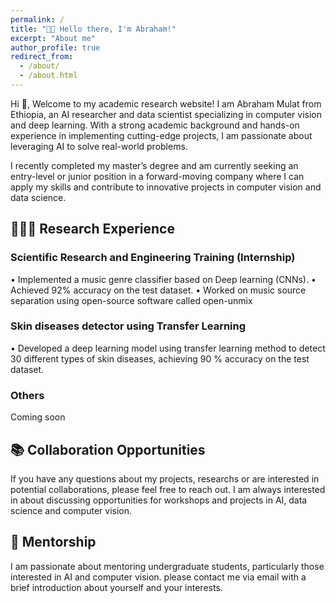 ```yaml
---
permalink: /
title: "👋🏼 Hello there, I'm Abraham!"
excerpt: "About me"
author_profile: true
redirect_from: 
  - /about/
  - /about.html
---
```




<!-- ![Illustration of combining vision and language modalities](/images/image_to_text_vis.png){: .align-right width="300px"}
👨🏻‍💻 I'm a final year graduate student at the TU Berlin.

🔬 My research interests are in bridging vision and language modalities and Self-Supervised Learning!

📚 I'm currently working towards my Master's Thesis in the field of Vision-Language-Modelling.

📽️ I am also interested in assisting others on their path in the world of Machine Learning and academia.

# Selected Experience

## 🤖 Open Source Contributions
I have experience contributing to [Arena Bench](https://github.com/Arena-Rosnav) a large open-source project for robotic obstacle avoidance using Deep Reinforcement Learning.

Moreover, I have published a [respective paper](https://sudo-boris.github.io/publication/2022-Arena-Bench) at the IROS conference and in the Robotics and Automation Letters (RA-L) journal.

## 📜 Reimplementing and Reproducing Papers
I have experience with independent research. I have implemented the Reward Constrained Policy Optimization paper into stable-baselines3 PPO and reproduced the original results by running and tracking experiments.

To accompany this work, I have submitted a blog post to the **ICLR** Blogposts Track communicating the paper's theory and my results.

Feel free to look at my specific [portfolio entry](https://sudo-boris.github.io/portfolio/RCPPO/).

## 👨🏻‍🔬 Professional Experience
Currently I am working as a **Student Researcher** at the Reliable Multimodal AI Lab at the TU Darmstadt under the supervision of Prof. Marcus Rohrbach working on **Generative Video-Language Modelling**.
Additionally, I have professional experience working as an **Applied Machine Learning Student Researcher** at the Fraunhofer Heinrich Hertz Institute. \
There I worked on dynamic traffic flow forecasting using Graph Neural Networks.

## 📚 Teaching and Community Contributions
To further contribute to the Machine Learning community, I have a [YouTube](https://www.youtube.com/@borismeinardus) and [Medium](https://medium.com/@boris.meinardus) channel where I publish educational Machine Learning content. -->

Hi 👋, Welcome to my academic research website! I am Abraham Mulat from Ethiopia, an AI researcher and data scientist specializing in computer vision and deep learning. With a strong academic background and hands-on experience in implementing cutting-edge projects, I am passionate about leveraging AI to solve real-world problems.

I recently completed my master’s degree and am currently seeking an entry-level or junior position in a forward-moving company where I can apply my skills and contribute to innovative projects in computer vision and data science.

## 👨🏻‍🔬 Research Experience
### Scientific Research and Engineering Training (Internship)
• Implemented a music genre classifier based on Deep learning (CNNs).
• Achieved 92% accuracy on the test dataset.
• Worked on music source separation using open-source software called open-unmix

### Skin diseases detector using Transfer Learning
• Developed a deep learning model using transfer learning method to detect 30 different types of skin diseases, achieving 90 % accuracy on the test dataset.

### Others
Coming soon



## 📚 Collaboration Opportunities
If you have any questions about my projects, researchs or are interested in potential collaborations, please feel free to reach out. I am always interested in about discussing opportunities for workshops and projects in AI, data science and computer vision.


## 👬 Mentorship
I am passionate about mentoring undergraduate students, particularly those interested in AI and computer vision. please contact me via email with a brief introduction about yourself and your interests.






